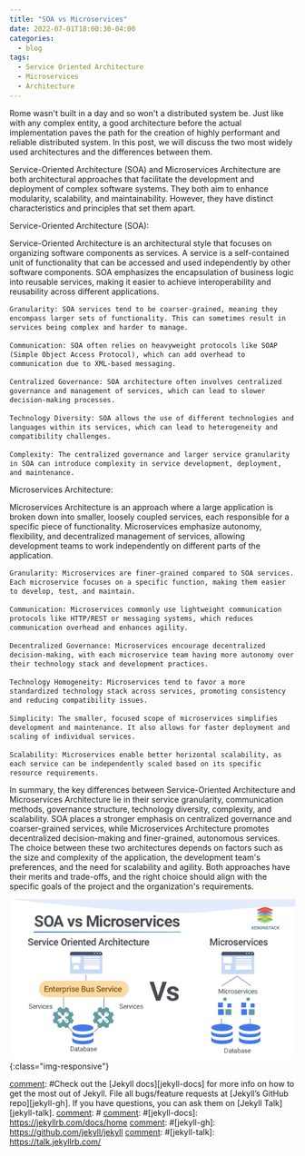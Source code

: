 ```yaml
---
title: "SOA vs Microservices"
date: 2022-07-01T18:00:30-04:00
categories:
  - blog
tags:
  - Service Oriented Architecture
  - Microservices
  - Architecture 
---
```


Rome wasn't built in a day and so won't a distributed system be. Just like with any complex entity, a good architecture before the actual implementation paves the path for the creation of highly performant and reliable distributed system. In this post, we will discuss the two most widely used architectures and the differences between them.

Service-Oriented Architecture (SOA) and Microservices Architecture are both architectural approaches that facilitate the development and deployment of complex software systems. They both aim to enhance modularity, scalability, and maintainability. However, they have distinct characteristics and principles that set them apart.

Service-Oriented Architecture (SOA):

Service-Oriented Architecture is an architectural style that focuses on organizing software components as services. A service is a self-contained unit of functionality that can be accessed and used independently by other software components. SOA emphasizes the encapsulation of business logic into reusable services, making it easier to achieve interoperability and reusability across different applications.

    Granularity: SOA services tend to be coarser-grained, meaning they encompass larger sets of functionality. This can sometimes result in services being complex and harder to manage.

    Communication: SOA often relies on heavyweight protocols like SOAP (Simple Object Access Protocol), which can add overhead to communication due to XML-based messaging.

    Centralized Governance: SOA architecture often involves centralized governance and management of services, which can lead to slower decision-making processes.

    Technology Diversity: SOA allows the use of different technologies and languages within its services, which can lead to heterogeneity and compatibility challenges.

    Complexity: The centralized governance and larger service granularity in SOA can introduce complexity in service development, deployment, and maintenance.

Microservices Architecture:

Microservices Architecture is an approach where a large application is broken down into smaller, loosely coupled services, each responsible for a specific piece of functionality. Microservices emphasize autonomy, flexibility, and decentralized management of services, allowing development teams to work independently on different parts of the application.

    Granularity: Microservices are finer-grained compared to SOA services. Each microservice focuses on a specific function, making them easier to develop, test, and maintain.

    Communication: Microservices commonly use lightweight communication protocols like HTTP/REST or messaging systems, which reduces communication overhead and enhances agility.

    Decentralized Governance: Microservices encourage decentralized decision-making, with each microservice team having more autonomy over their technology stack and development practices.

    Technology Homogeneity: Microservices tend to favor a more standardized technology stack across services, promoting consistency and reducing compatibility issues.

    Simplicity: The smaller, focused scope of microservices simplifies development and maintenance. It also allows for faster deployment and scaling of individual services.

    Scalability: Microservices enable better horizontal scalability, as each service can be independently scaled based on its specific resource requirements.

In summary, the key differences between Service-Oriented Architecture and Microservices Architecture lie in their service granularity, communication methods, governance structure, technology diversity, complexity, and scalability. SOA places a stronger emphasis on centralized governance and coarser-grained services, while Microservices Architecture promotes decentralized decision-making and finer-grained, autonomous services. The choice between these two architectures depends on factors such as the size and complexity of the application, the development team's preferences, and the need for scalability and agility. Both approaches have their merits and trade-offs, and the right choice should align with the specific goals of the project and the organization's requirements.

![Possibility of Achieving Distributed Consensus](/assets/images/soa_vs_microservices.png){:class="img-responsive"}

[comment]: #
[comment]: #Check out the [Jekyll docs][jekyll-docs] for more info on how to get the most out of Jekyll. File all bugs/feature requests at [Jekyll’s GitHub repo][jekyll-gh]. If you have questions, you can ask them on [Jekyll Talk][jekyll-talk].
[comment]: #
[comment]: #[jekyll-docs]: https://jekyllrb.com/docs/home
[comment]: #[jekyll-gh]:   https://github.com/jekyll/jekyll
[comment]: #[jekyll-talk]: https://talk.jekyllrb.com/
